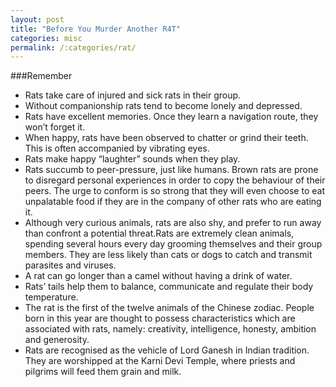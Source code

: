 ```yaml
---
layout: post
title: "Before You Murder Another R4T"
categories: misc
permalink: /:categories/rat/
---
```



###Remember
* Rats take care of injured and sick rats in their group.
* Without companionship rats tend to become lonely and depressed.
* Rats have excellent memories. Once they learn a navigation route, they won’t forget it.
* When happy, rats have been observed to chatter or grind their teeth. This is often accompanied by vibrating eyes.
* Rats make happy “laughter” sounds when they play.
* Rats succumb to peer-pressure, just like humans. Brown rats are prone to disregard personal experiences in order to copy the behaviour of their peers. The urge to conform is so strong that they will even choose to eat unpalatable food if they are in the company of other rats who are eating it.
* Although very curious animals, rats are also shy, and prefer to run away than confront a potential threat.Rats are extremely clean animals, spending several hours every day grooming themselves and their group members. They are less likely than cats or dogs to catch and transmit parasites and viruses.
* A rat can go longer than a camel without having a drink of water.
* Rats’ tails help them to balance, communicate and regulate their body temperature.
* The rat is the first of the twelve animals of the Chinese zodiac. People born in this year are thought to possess characteristics which are associated with rats, namely: creativity, intelligence, honesty, ambition and generosity.
* Rats are recognised as the vehicle of Lord Ganesh in Indian tradition. They are worshipped at the Karni Devi Temple, where priests and pilgrims will feed them grain and milk.
